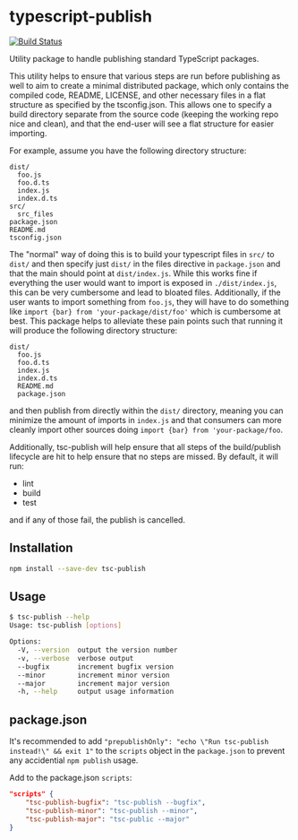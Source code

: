 # typescript-publish

[![Build Status](https://travis-ci.com/MasterOdin/tsc-publish.svg?branch=master)](https://travis-ci.com/MasterOdin/tsc-publish)

Utility package to handle publishing standard TypeScript packages.

This utility helps to ensure that various steps are run before publishing as well to aim to create a minimal
distributed package, which only contains the compiled code, README, LICENSE, and other necessary files in a
flat structure as specified by the tsconfig.json. This allows one to specify a build directory separate from
the source code (keeping the working repo nice and clean), and that the end-user will see a flat structure for
easier importing.

For example, assume you have the following directory structure:
```
dist/
  foo.js
  foo.d.ts
  index.js
  index.d.ts
src/
  src_files
package.json
README.md
tsconfig.json
```

The "normal" way of doing this is to build your typescript files in `src/` to `dist/` and then specify just `dist/`
in the files directive in `package.json` and that the main should point at `dist/index.js`. While this works fine if
everything the user would want to import is exposed in `./dist/index.js`, this can be very cumbersome and lead to
bloated files. Additionally, if the user wants to import something from `foo.js`, they will have to do something like
`import {bar} from 'your-package/dist/foo'` which is cumbersome at best. This package helps to alleviate these pain
points such that running it will produce the following directory structure:
```
dist/
  foo.js
  foo.d.ts
  index.js
  index.d.ts
  README.md
  package.json
```

and then publish from directly within the `dist/` directory, meaning you can minimize the amount of imports in `index.js`
and that consumers can more cleanly import other sources doing `import {bar} from 'your-package/foo`.

Additionally, tsc-publish will help ensure that all steps of the build/publish lifecycle are hit to help ensure
that no steps are missed. By default, it will run:
* lint
* build
* test

and if any of those fail, the publish is cancelled.

## Installation
```bash
npm install --save-dev tsc-publish
```

## Usage
```bash
$ tsc-publish --help
Usage: tsc-publish [options]

Options:
  -V, --version  output the version number
  -v, --verbose  verbose output
  --bugfix       increment bugfix version
  --minor        increment minor version
  --major        increment major version
  -h, --help     output usage information
```

## package.json
It's recommended to add `"prepublishOnly": "echo \"Run tsc-publish instead!\" && exit 1"` to the
`scripts` object in the `package.json` to prevent any accidential `npm publish` usage.

Add to the package.json `scripts`:
```json
"scripts" {
    "tsc-publish-bugfix": "tsc-publish --bugfix",
    "tsc-publish-minor": "tsc-publish --minor",
    "tsc-publish-major": "tsc-public --major"
}
```